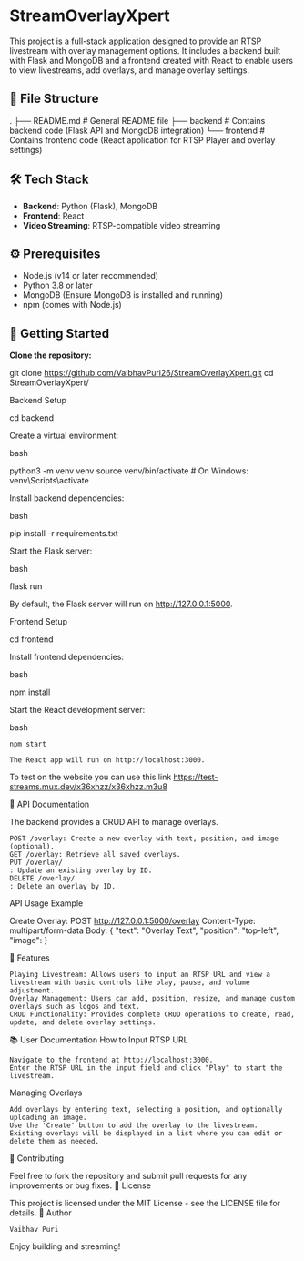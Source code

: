 # StreamOverlayXpert

This project is a full-stack application designed to provide an RTSP livestream with overlay management options. It includes a backend built with Flask and MongoDB and a frontend created with React to enable users to view livestreams, add overlays, and manage overlay settings.

## 📂 File Structure
.
├── README.md             # General README file
├── backend               # Contains backend code (Flask API and MongoDB integration)
└── frontend              # Contains frontend code (React application for RTSP Player and overlay settings)



## 🛠️ Tech Stack
- **Backend**: Python (Flask), MongoDB
- **Frontend**: React
- **Video Streaming**: RTSP-compatible video streaming

## ⚙️ Prerequisites
- Node.js (v14 or later recommended)
- Python 3.8 or later
- MongoDB (Ensure MongoDB is installed and running)
- npm (comes with Node.js)

## 🚀 Getting Started

**Clone the repository:**

   git clone https://github.com/VaibhavPuri26/StreamOverlayXpert.git
   cd StreamOverlayXpert/


Backend Setup

cd backend

Create a virtual environment:

bash

python3 -m venv venv
source venv/bin/activate   # On Windows: venv\Scripts\activate

Install backend dependencies:

bash

pip install -r requirements.txt

Start the Flask server:

bash

flask run

By default, the Flask server will run on http://127.0.0.1:5000.




Frontend Setup



cd frontend

Install frontend dependencies:

bash

npm install

Start the React development server:

bash

    npm start

    The React app will run on http://localhost:3000.

To test on the website you can use this link https://test-streams.mux.dev/x36xhzz/x36xhzz.m3u8


📑 API Documentation

The backend provides a CRUD API to manage overlays.

    POST /overlay: Create a new overlay with text, position, and image (optional).
    GET /overlay: Retrieve all saved overlays.
    PUT /overlay/
    : Update an existing overlay by ID.
    DELETE /overlay/
    : Delete an overlay by ID.

API Usage Example

Create Overlay:
POST http://127.0.0.1:5000/overlay
Content-Type: multipart/form-data
Body:
{
  "text": "Overlay Text",
  "position": "top-left",
  "image": <image-file>
}



🎨 Features

    Playing Livestream: Allows users to input an RTSP URL and view a livestream with basic controls like play, pause, and volume adjustment.
    Overlay Management: Users can add, position, resize, and manage custom overlays such as logos and text.
    CRUD Functionality: Provides complete CRUD operations to create, read, update, and delete overlay settings.

📚 User Documentation
How to Input RTSP URL

    Navigate to the frontend at http://localhost:3000.
    Enter the RTSP URL in the input field and click "Play" to start the livestream.

Managing Overlays

    Add overlays by entering text, selecting a position, and optionally uploading an image.
    Use the 'Create' button to add the overlay to the livestream.
    Existing overlays will be displayed in a list where you can edit or delete them as needed.

🤝 Contributing

Feel free to fork the repository and submit pull requests for any improvements or bug fixes.
📑 License

This project is licensed under the MIT License - see the LICENSE file for details.
📝 Author

    Vaibhav Puri

Enjoy building and streaming!
